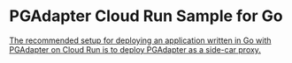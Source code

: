 # PGAdapter Cloud Run Sample for Go

[The recommended setup for deploying an application written in Go with PGAdapter on Cloud Run is to
deploy PGAdapter as a side-car proxy.](../../cloud-run/golang)
